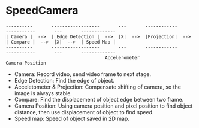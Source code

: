 # SpeedCamera

```
----------       ------------------       ---       ------------       -----------       ---       -------------
| Camera |  -->  | Edge Detection |  -->  |X|  -->  |Projection|  -->  | Compare |  -->  |X|  -->  | Speed Map |
----------       ------------------       ---       ------------       -----------       ---       -------------
                                     Accelerometer                                  Camera Position
```
- Camera:                     Record video, send video frame to next stage.
- Edge Detection:             Find the edge of object.
- Acceletometer & Projection: Compensate shifting of camera, so the image is always stable.
- Compare:                    Find the displacement of object edge between two frame.
- Camera Position:            Using camera position and pixel position to find object distance, then use displacement of object to find speed.
- Speed map:                  Speed of object saved in 2D map.
